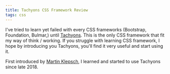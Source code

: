 ```yaml
---
title: Tachyons CSS Framework Review
tags: css
---
```


I've tried to learn yet failed with every CSS frameworks (Bootstrap, Foundation, Bulmar,)
until [Tachyons](https://tachyons.io/). This is the only CSS framework
that fit my way of think / working. If you struggle with learning CSS framework,
I hope by introducing you Tachyons, you'll find it very useful and start using
it.

First introduced by [Martin Klepsch](https://twitter.com/martinklepsch),
I learned and started to use Tachyons since late 2018.
